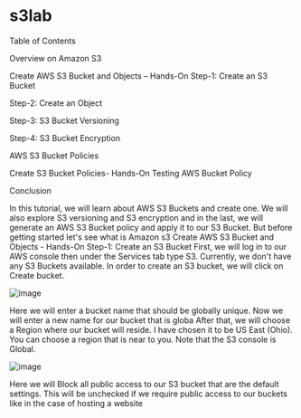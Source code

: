 # s3lab
Table of Contents

Overview on Amazon S3

Create AWS S3 Bucket and Objects – Hands-On
Step-1: Create an S3 Bucket

Step-2: Create an Object

Step-3: S3 Bucket Versioning

Step-4: S3 Bucket Encryption

AWS S3 Bucket Policies

Create S3 Bucket Policies- Hands-On
Testing AWS Bucket Policy

Conclusion


In this tutorial, we will learn about AWS S3 Buckets and create one. We will also explore S3 versioning and S3 encryption and in the last, we will generate an AWS S3 Bucket policy and apply it to our S3 Bucket. But before getting started let's see what is Amazon s3
Create AWS S3 Bucket and Objects - Hands-On
Step-1: Create an S3 Bucket
First, we will log in to our AWS console then under the Services tab type S3.  Currently, we don't have any S3 Buckets available. In order to create an S3 bucket, we will click on Create bucket.


![image](https://www.golinuxcloud.com/wp-content/uploads/1-21.png)

Here we will enter a bucket name that should be globally unique. Now we will enter a new name for our bucket that is globa After that, we will choose a Region where our bucket will reside. I have chosen it to be US East (Ohio). You can choose a region that is near to you. Note that the S3 console is Global.

![image](https://user-images.githubusercontent.com/103466963/171026863-c2400719-9b91-4add-bd8c-3791b7a7ac96.png)

Here we will Block all public access to our S3 bucket that are the default settings. This will be unchecked if we require public access to our buckets like in the case of hosting a website 


